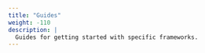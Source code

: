 ```yaml
---
title: "Guides"
weight: -110
description: |
  Guides for getting started with specific frameworks.
---
```

